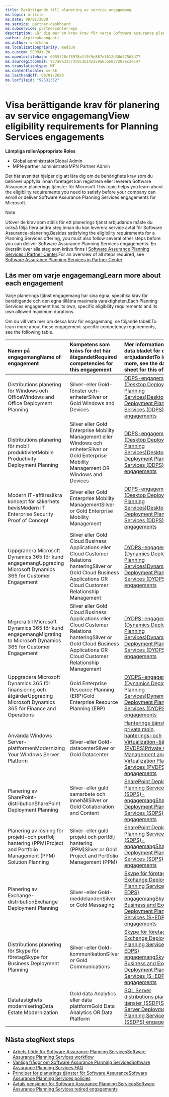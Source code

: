 ```yaml
---
title: Berättigande till planering av service engagemang
ms.topic: article
ms.date: 09/01/2020
ms.service: partner-dashboard
ms.subservice: partnercenter-mpn
description: Lär dig mer om krav krav för varje Software Assurance planerings tjänst engagemang ett företag kanske vill erbjuda till företags kunder.
author: ArpithaKanuganti
ms.author: v-arkanu
ms.localizationpriority: medium
ms.custom: SEOMAY.20
ms.openlocfilehash: 6955f28c78978e1f9f9e887ef612d38d57568d77
ms.sourcegitcommit: 9c7a8a33c73c9536142a59a6c65027202ec20547
ms.translationtype: MT
ms.contentlocale: sv-SE
ms.lasthandoff: 09/01/2020
ms.locfileid: "92531352"
---
```

# <a name="view-eligibility-requirements-for-planning-services-engagements"></a><span data-ttu-id="31119-103">Visa berättigande krav för planering av service engagemang</span><span class="sxs-lookup"><span data-stu-id="31119-103">View eligibility requirements for Planning Services engagements</span></span>

<span data-ttu-id="31119-104">**Lämpliga roller**</span><span class="sxs-lookup"><span data-stu-id="31119-104">**Appropriate Roles**</span></span>

- <span data-ttu-id="31119-105">Global administratör</span><span class="sxs-lookup"><span data-stu-id="31119-105">Global Admin</span></span>
- <span data-ttu-id="31119-106">MPN-partner administratör</span><span class="sxs-lookup"><span data-stu-id="31119-106">MPN Partner Admin</span></span>

<span data-ttu-id="31119-107">Det här avsnittet hjälper dig att lära dig om de behörighets krav som du behöver uppfylla innan företaget kan registrera eller leverera Software Assurance planerings tjänster för Microsoft.</span><span class="sxs-lookup"><span data-stu-id="31119-107">This topic helps you learn about the eligibility requirements you need to satisfy before your company can enroll or deliver Software Assurance Planning Services engagements for Microsoft.</span></span>

>[!NOTE]
> <span data-ttu-id="31119-108">Utöver de krav som ställs för ett planerings tjänst erbjudande måste du också följa flera andra steg innan du kan leverera service avtal för Software Assurance-planering.</span><span class="sxs-lookup"><span data-stu-id="31119-108">Besides satisfying the eligibility requirements for a Planning Services offering, you must also follow several other steps before you can deliver Software Assurance Planning Services engagements.</span></span> <span data-ttu-id="31119-109">En översikt över alla steg som krävs finns i [Software Assurance Planning Services i Partner Center](software-assurance-dps.md).</span><span class="sxs-lookup"><span data-stu-id="31119-109">For an overview of all steps required, see [Software Assurance Planning Services in Partner Center](software-assurance-dps.md).</span></span>

## <a name="learn-more-about-each-engagement"></a><span data-ttu-id="31119-110">Läs mer om varje engagemang</span><span class="sxs-lookup"><span data-stu-id="31119-110">Learn more about each engagement</span></span>

<span data-ttu-id="31119-111">Varje planerings tjänst engagemang har sina egna, specifika krav för berättigande och den egna tillåtna maximala varaktigheten.</span><span class="sxs-lookup"><span data-stu-id="31119-111">Each Planning Services engagement has its own, specific eligibility requirements and its own allowed maximum durations.</span></span>

<span data-ttu-id="31119-112">Om du vill veta mer om dessa krav för engagemang, se följande tabell.</span><span class="sxs-lookup"><span data-stu-id="31119-112">To learn more about these engagement-specific competency requirements, see the following table.</span></span>

| <span data-ttu-id="31119-113">Namn på engagemang</span><span class="sxs-lookup"><span data-stu-id="31119-113">Name of engagement</span></span> | <span data-ttu-id="31119-114">Kompetens som krävs för det här åtagandet</span><span class="sxs-lookup"><span data-stu-id="31119-114">Required competencies for this engagement</span></span> | <span data-ttu-id="31119-115">Mer information finns i data bladet för det här erbjudandet</span><span class="sxs-lookup"><span data-stu-id="31119-115">To learn more, see the data sheet for this offering</span></span> |
|:--- |:--- |:--- |
| <span data-ttu-id="31119-116">Distributions planering för Windows och Office</span><span class="sxs-lookup"><span data-stu-id="31119-116">Windows and Office Deployment Planning</span></span>  | <span data-ttu-id="31119-117">Silver-eller Gold-fönster och-enheter</span><span class="sxs-lookup"><span data-stu-id="31119-117">Silver or Gold Windows and Devices</span></span>  |  [<span data-ttu-id="31119-118">DDPS-engagemang (Desktop Deployment Planning Services)</span><span class="sxs-lookup"><span data-stu-id="31119-118">Desktop Deployment Planning Services (DDPS) engagements</span></span>](https://go.microsoft.com/fwlink/?linkid=2116072)
| <span data-ttu-id="31119-119">Distributions planering för mobil produktivitet</span><span class="sxs-lookup"><span data-stu-id="31119-119">Mobile Productivity Deployment Planning</span></span>  | <span data-ttu-id="31119-120">Silver eller Gold Enterprise Mobility Management eller Windows och enheter</span><span class="sxs-lookup"><span data-stu-id="31119-120">Silver or Gold Enterprise Mobility Management OR Windows and Devices</span></span>  | [<span data-ttu-id="31119-121">DDPS-engagemang (Desktop Deployment Planning Services)</span><span class="sxs-lookup"><span data-stu-id="31119-121">Desktop Deployment Planning Services (DDPS) engagements</span></span>](https://go.microsoft.com/fwlink/?linkid=2116072) |  
| <span data-ttu-id="31119-122">Modern IT-affärssäkra koncept för säkerhets bevis</span><span class="sxs-lookup"><span data-stu-id="31119-122">Modern IT Enterprise Security Proof of Concept</span></span> |  <span data-ttu-id="31119-123">Silver eller Gold Enterprise Mobility Management</span><span class="sxs-lookup"><span data-stu-id="31119-123">Silver or Gold Enterprise Mobility Management</span></span>  | [<span data-ttu-id="31119-124">DDPS-engagemang (Desktop Deployment Planning Services)</span><span class="sxs-lookup"><span data-stu-id="31119-124">Desktop Deployment Planning Services (DDPS) engagements</span></span>](https://go.microsoft.com/fwlink/?linkid=2116072) |  
| <span data-ttu-id="31119-125">Uppgradera Microsoft Dynamics 365 för kund engagemang</span><span class="sxs-lookup"><span data-stu-id="31119-125">Upgrading Microsoft Dynamics 365 for Customer Engagement</span></span>  | <span data-ttu-id="31119-126">Silver eller Gold Cloud Business Applications eller Cloud Customer Relations hantering</span><span class="sxs-lookup"><span data-stu-id="31119-126">Silver or Gold Cloud Business Applications OR Cloud Customer Relationship Management</span></span>  | [<span data-ttu-id="31119-127">DYDPS-engagemang (Dynamics Deployment Planning Services)</span><span class="sxs-lookup"><span data-stu-id="31119-127">Dynamics Deployment Planning Services (DYDPS) engagements</span></span>](https://go.microsoft.com/fwlink/?linkid=2116073)
| <span data-ttu-id="31119-128">Migrera till Microsoft Dynamics 365 för kund engagemang</span><span class="sxs-lookup"><span data-stu-id="31119-128">Migrating to Microsoft Dynamics 365 for Customer Engagement</span></span>  | <span data-ttu-id="31119-129">Silver eller Gold Cloud Business Applications eller Cloud Customer Relations hantering</span><span class="sxs-lookup"><span data-stu-id="31119-129">Silver or Gold Cloud Business Applications OR Cloud Customer Relationship Management</span></span>  | [<span data-ttu-id="31119-130">DYDPS-engagemang (Dynamics Deployment Planning Services)</span><span class="sxs-lookup"><span data-stu-id="31119-130">Dynamics Deployment Planning Services (DYDPS) engagements</span></span>](https://go.microsoft.com/fwlink/?linkid=2116073)
| <span data-ttu-id="31119-131">Uppgradera Microsoft Dynamics 365 för finansiering och åtgärder</span><span class="sxs-lookup"><span data-stu-id="31119-131">Upgrading Microsoft Dynamics 365 for Finance and Operations</span></span>  | <span data-ttu-id="31119-132">Gold Enterprise Resource Planning (ERP)</span><span class="sxs-lookup"><span data-stu-id="31119-132">Gold Enterprise Resource Planning (ERP)</span></span>  | [<span data-ttu-id="31119-133">DYDPS-engagemang (Dynamics Deployment Planning Services)</span><span class="sxs-lookup"><span data-stu-id="31119-133">Dynamics Deployment Planning Services (DYDPS) engagements</span></span>](https://go.microsoft.com/fwlink/?linkid=2116073)  |
| <span data-ttu-id="31119-134">Använda Windows Server-plattformen</span><span class="sxs-lookup"><span data-stu-id="31119-134">Modernizing Your Windows Server Platform</span></span> | <span data-ttu-id="31119-135">Silver-eller Gold-datacenter</span><span class="sxs-lookup"><span data-stu-id="31119-135">Silver or Gold Datacenter</span></span> | [<span data-ttu-id="31119-136">Hanterings tjänster för privata moln, hanterings-och Virtualization-tjänster (PVDPS)</span><span class="sxs-lookup"><span data-stu-id="31119-136">Private Cloud, Management and Virtualization Planning Services (PVDPS) engagements</span></span>](https://go.microsoft.com/fwlink/?linkid=2115982) |
| <span data-ttu-id="31119-137">Planering av SharePoint-distribution</span><span class="sxs-lookup"><span data-stu-id="31119-137">SharePoint Deployment Planning</span></span>  | <span data-ttu-id="31119-138">Silver-eller guld samarbete och innehåll</span><span class="sxs-lookup"><span data-stu-id="31119-138">Silver or Gold Collaboration and Content</span></span>  | [<span data-ttu-id="31119-139">SharePoint Deployment Planning Services (SDPS)-engagemang</span><span class="sxs-lookup"><span data-stu-id="31119-139">SharePoint Deployment Planning Services (SDPS) engagements</span></span>](https://go.microsoft.com/fwlink/?linkid=2116074)  |
| <span data-ttu-id="31119-140">Planering av lösning för projekt-och portfölj hantering (PPM)</span><span class="sxs-lookup"><span data-stu-id="31119-140">Project and Portfolio Management (PPM) Solution Planning</span></span>  | <span data-ttu-id="31119-141">Silver-eller guld projekt och portfölj hantering (PPM)</span><span class="sxs-lookup"><span data-stu-id="31119-141">Silver or Gold Project and Portfolio Management (PPM)</span></span>  | [<span data-ttu-id="31119-142">SharePoint Deployment Planning Services (SDPS)-engagemang</span><span class="sxs-lookup"><span data-stu-id="31119-142">SharePoint Deployment Planning Services (SDPS) engagements</span></span>](https://go.microsoft.com/fwlink/?linkid=2116074)  |
| <span data-ttu-id="31119-143">Planering av Exchange-distribution</span><span class="sxs-lookup"><span data-stu-id="31119-143">Exchange Deployment Planning</span></span>  | <span data-ttu-id="31119-144">Silver-eller Gold-meddelanden</span><span class="sxs-lookup"><span data-stu-id="31119-144">Silver or Gold Messaging</span></span>  | [<span data-ttu-id="31119-145">Skype för företag och Exchange Deployment Planning Services (S-EDPS) engagemang</span><span class="sxs-lookup"><span data-stu-id="31119-145">Skype for Business and Exchange Deployment Planning Services (S-EDPS) engagements</span></span>](https://go.microsoft.com/fwlink/?linkid=2116075)  |
<span data-ttu-id="31119-146">Distributions planering för Skype för företag</span><span class="sxs-lookup"><span data-stu-id="31119-146">Skype for Business Deployment Planning</span></span>  | <span data-ttu-id="31119-147">Silver-eller Gold-kommunikation</span><span class="sxs-lookup"><span data-stu-id="31119-147">Silver or Gold Communications</span></span>  | [<span data-ttu-id="31119-148">Skype för företag och Exchange Deployment Planning Services (S-EDPS) engagemang</span><span class="sxs-lookup"><span data-stu-id="31119-148">Skype for Business and Exchange Deployment Planning Services (S-EDPS) engagements</span></span>](https://go.microsoft.com/fwlink/?linkid=2116075)  |
| <span data-ttu-id="31119-149">Datafastighets modernisering</span><span class="sxs-lookup"><span data-stu-id="31119-149">Data Estate Modernization</span></span>  | <span data-ttu-id="31119-150">Gold data Analytics eller data plattform</span><span class="sxs-lookup"><span data-stu-id="31119-150">Gold Data Analytics OR Data Platform</span></span>  | [<span data-ttu-id="31119-151">SQL Server distributions planerings tjänster (SSDP)</span><span class="sxs-lookup"><span data-stu-id="31119-151">SQL Server Deployment Planning Services (SSDPS) engagements</span></span>](https://go.microsoft.com/fwlink/?linkid=2116076)  |

## <a name="next-steps"></a><span data-ttu-id="31119-152">Nästa steg</span><span class="sxs-lookup"><span data-stu-id="31119-152">Next steps</span></span>

- [<span data-ttu-id="31119-153">Arbets flöde för Software Assurance Planning Services</span><span class="sxs-lookup"><span data-stu-id="31119-153">Software Assurance Planning Services workflow</span></span>](https://go.microsoft.com/fwlink/?linkid=2115983)
- [<span data-ttu-id="31119-154">Vanliga frågor om Software Assurance Planning Services</span><span class="sxs-lookup"><span data-stu-id="31119-154">Software Assurance Planning Services FAQ</span></span>](https://go.microsoft.com/fwlink/?linkid=2116077)
- [<span data-ttu-id="31119-155">Principer för planerings tjänster för Software Assurance</span><span class="sxs-lookup"><span data-stu-id="31119-155">Software Assurance Planning Services policies</span></span>](https://go.microsoft.com/fwlink/?linkid=2115984)
- [<span data-ttu-id="31119-156">Avtals pensioner för Software Assurance Planning Services</span><span class="sxs-lookup"><span data-stu-id="31119-156">Software Assurance Planning Services retired engagements</span></span>](https://query.prod.cms.rt.microsoft.com/cms/api/am/binary/RE4sln9)
